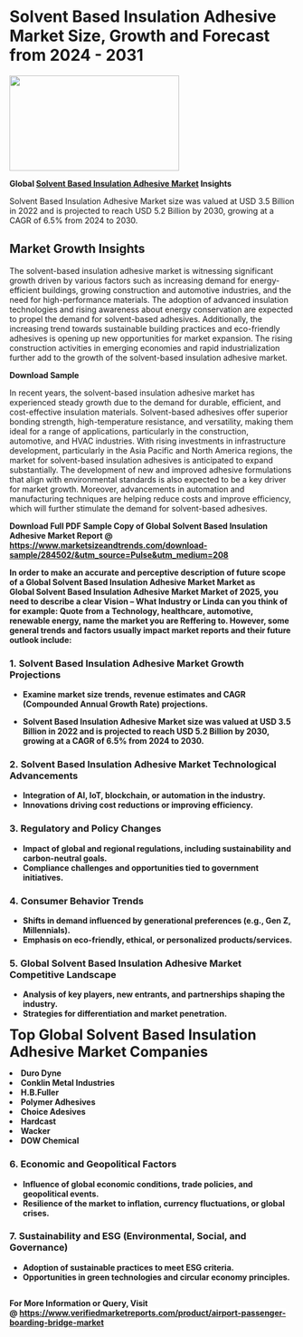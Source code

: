 <H1>Solvent Based Insulation Adhesive Market Size, Growth and Forecast from 2024 - 2031</H1><img class="aligncenter size-medium wp-image-584254" src="https://thirdeyenews.in/wp-content/uploads/2024/09/Global-Market-Research-300x168.jpeg" alt="" width="300" height="168" /><p><strong>Global&nbsp;<a href="https://www.marketsizeandtrends.com/download-sample/284502/&amp;utm_source=Pulse&amp;utm_medium=208">Solvent Based Insulation Adhesive Market</a> Insights</strong></p><p>Solvent Based Insulation Adhesive Market size was valued at USD 3.5 Billion in 2022 and is projected to reach USD 5.2 Billion by 2030, growing at a CAGR of 6.5% from 2024 to 2030.</p><p><h2>Market Growth Insights</h2> <p>The solvent-based insulation adhesive market is witnessing significant growth driven by various factors such as increasing demand for energy-efficient buildings, growing construction and automotive industries, and the need for high-performance materials. The adoption of advanced insulation technologies and rising awareness about energy conservation are expected to propel the demand for solvent-based adhesives. Additionally, the increasing trend towards sustainable building practices and eco-friendly adhesives is opening up new opportunities for market expansion. The rising construction activities in emerging economies and rapid industrialization further add to the growth of the solvent-based insulation adhesive market.</p> <p><strong>Download Sample</strong></p> <p>In recent years, the solvent-based insulation adhesive market has experienced steady growth due to the demand for durable, efficient, and cost-effective insulation materials. Solvent-based adhesives offer superior bonding strength, high-temperature resistance, and versatility, making them ideal for a range of applications, particularly in the construction, automotive, and HVAC industries. With rising investments in infrastructure development, particularly in the Asia Pacific and North America regions, the market for solvent-based insulation adhesives is anticipated to expand substantially. The development of new and improved adhesive formulations that align with environmental standards is also expected to be a key driver for market growth. Moreover, advancements in automation and manufacturing techniques are helping reduce costs and improve efficiency, which will further stimulate the demand for solvent-based adhesives. <p><strong></p><p><span class=""><strong>Download Full PDF Sample Copy of Global Solvent Based Insulation Adhesive Market Report</strong> @ <a href="https://www.marketsizeandtrends.com/download-sample/284502/&amp;utm_source=Pulse&amp;utm_medium=208" target="_blank">https://www.marketsizeandtrends.com/download-sample/284502/&amp;utm_source=Pulse&amp;utm_medium=208</a></span></p><p>In order to make an accurate and perceptive description of future scope of a Global&nbsp;Solvent Based Insulation Adhesive Market Market as Global&nbsp;Solvent Based Insulation Adhesive Market Market of 2025, you need to describe a clear Vision &ndash; What Industry or Linda can you think of for example: Quote from a Technology, healthcare, automotive, renewable energy, name the market you are Reffering to. However, some general trends and factors usually impact market reports and their future outlook include:</p><h3>1.&nbsp;<strong>Solvent Based Insulation Adhesive Market Growth Projections</strong></h3><ul><li>Examine market size trends, revenue estimates and CAGR (Compounded Annual Growth Rate) projections.</li><li><p>Solvent Based Insulation Adhesive Market size was valued at USD 3.5 Billion in 2022 and is projected to reach USD 5.2 Billion by 2030, growing at a CAGR of 6.5% from 2024 to 2030.</p></li></ul><h3>2.&nbsp;<strong>Solvent Based Insulation Adhesive Market Technological Advancements</strong></h3><ul><li>Integration of AI, IoT, blockchain, or automation in the industry.</li><li>Innovations driving cost reductions or improving efficiency.</li></ul><h3>3.&nbsp;<strong>Regulatory and Policy Changes</strong></h3><ul><li>Impact of global and regional regulations, including sustainability and carbon-neutral goals.</li><li>Compliance challenges and opportunities tied to government initiatives.</li></ul><h3>4.&nbsp;<strong>Consumer Behavior Trends</strong></h3><ul><li>Shifts in demand influenced by generational preferences (e.g., Gen Z, Millennials).</li><li>Emphasis on eco-friendly, ethical, or personalized products/services.</li></ul><h3>5.&nbsp;<strong>Global Solvent Based Insulation Adhesive Market Competitive Landscape</strong></h3><ul><li>Analysis of key players, new entrants, and partnerships shaping the industry.</li><li>Strategies for differentiation and market penetration.</li></ul><p data-pm-slice="1 1 []"><span style="color: inherit; font-family: inherit; font-size: 25px;">Top Global Solvent Based Insulation Adhesive Market Companies</span></p><div class="" data-test-id=""><p><li>Duro Dyne</li><li> Conklin Metal Industries</li><li> H.B.Fuller</li><li> Polymer Adhesives</li><li> Choice Adesives</li><li> Hardcast</li><li> Wacker</li><li> DOW Chemical</li></p></div><h3>6.&nbsp;<strong>Economic and Geopolitical Factors</strong></h3><ul><li>Influence of global economic conditions, trade policies, and geopolitical events.</li><li>Resilience of the market to inflation, currency fluctuations, or global crises.</li></ul><h3>7.&nbsp;<strong>Sustainability and ESG (Environmental, Social, and Governance)</strong></h3><ul><li>Adoption of sustainable practices to meet ESG criteria.</li><li>Opportunities in green technologies and circular economy principles.</li></ul><h2><strong style="font-size: 14px;">For More Information or Query, Visit @&nbsp;</strong><a style="background-color: #ffffff; font-size: 14px;" href="https://www.marketsizeandtrends.com/report/solvent-based-insulation-adhesive-market/" target="_blank">https://www.verifiedmarketreports.com/product/airport-passenger-boarding-bridge-market</a></h2>
